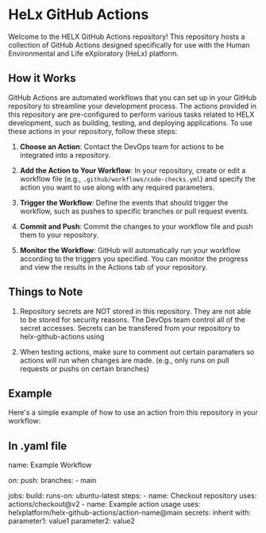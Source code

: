 # HeLx GitHub Actions

Welcome to the HELX GitHub Actions repository! This repository hosts a collection of GitHub Actions designed specifically for use with the Human Environmental and Life eXploratory (HeLx) platform.

## How it Works

GitHub Actions are automated workflows that you can set up in your GitHub repository to streamline your development process. The actions provided in this repository are pre-configured to perform various tasks related to HELX development, such as building, testing, and deploying applications.
To use these actions in your repository, follow these steps:

1. **Choose an Action**: Contact the DevOps team for actions to be integrated into a repository.

2. **Add the Action to Your Workflow**: In your repository, create or edit a workflow file (e.g., `.github/workflows/code-checks.yml`) and specify the action you want to use along with any required parameters.

3. **Trigger the Workflow**: Define the events that should trigger the workflow, such as pushes to specific branches or pull request events.

4. **Commit and Push**: Commit the changes to your workflow file and push them to your repository.

5. **Monitor the Workflow**: GitHub will automatically run your workflow according to the triggers you specified. You can monitor the progress and view the results in the Actions tab of your repository.

## Things to Note

1. Repository secrets are NOT stored in this repository. They are not able to be stored for security reasons. The DevOps team control all of the secret accesses. Secrets can be transfered from your repository to helx-github-actions using

2. When testing actions, make sure to comment out certain paramaters so actions will run when changes are made. (e.g., only runs on pull requests or pushs on certain branches)

## Example

Here's a simple example of how to use an action from this repository in your workflow:

## In .yaml file

name: Example Workflow

on:
push:
branches: - main

jobs:
build:
runs-on: ubuntu-latest
steps: - name: Checkout repository
uses: actions/checkout@v2 - name: Example action usage
uses: helxplatform/helx-github-actions/action-name@main
secrets: inherit
with:
parameter1: value1
parameter2: value2
